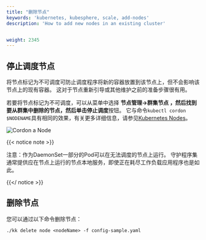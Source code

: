 ```yaml
---
title: "删除节点"
keywords: 'kubernetes, kubesphere, scale, add-nodes'
description: 'How to add new nodes in an existing cluster'


weight: 2345
---
```


## 停止调度节点

将节点标记为不可调度可防止调度程序将新的容器放置到该节点上，但不会影响该节点上的现有容器。 这对于节点重新引导或其他维护之前的准备步骤很有用。

若要将节点标记为不可调度，可以从菜单中选择 **节点管理→群集节点 **，然后找到要从群集中删除的节点，然后单击**停止调度**按钮。 它与命令`kubectl cordon $NODENAME`具有相同的效果，有关更多详细信息，请参见[Kubernetes Nodes](https://kubernetes.io/docs/concepts/architecture/nodes/)。

![Cordon a Node](https://ap3.qingstor.com/kubesphere-website/docs/20200828232951.png)

{{< notice note >}}

注意：作为DaemonSet一部分的Pod可以在无法调度的节点上运行。 守护程序集通常提供应在节点上运行的节点本地服务，即使正在耗尽工作负载应用程序也是如此。

{{</ notice >}}

## 删除节点

您可以通过以下命令删除节点：

```
./kk delete node <nodeName> -f config-sample.yaml
```
